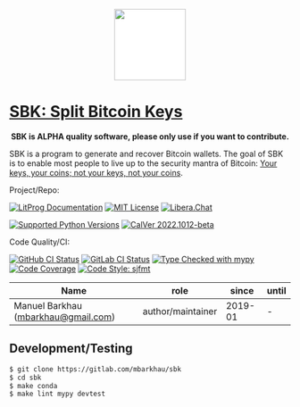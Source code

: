 <div align="center">
<p align="center">
  <a href="https://github.com/mbarkhau/sbk">
    <img src="https://sbk.dev/logo_1024.png" height=128 style="background: white;">
  </a>
</p>
</div>

# [SBK: Split Bitcoin Keys][repo_ref]

<p align="center">
<b>SBK is ALPHA quality software, please only use if you want to contribute.</b>
</p>

SBK is a program to generate and recover Bitcoin wallets. The goal of SBK is to enable most people to live up to the security mantra of Bitcoin: [Your keys, your coins; not your keys, not your coins][href_yt_held_storing_btc].

[href_yt_held_storing_btc]: https://www.youtube.com/watch?v=5WWfQM0SFXQ

Project/Repo:

[![LitProg Documentation][docs_img]][docs_ref]
[![MIT License][license_img]][license_ref]
[![Libera.Chat][liberachat_img]][liberachat_ref]

[![Supported Python Versions][pyversions_img]][pyversions_ref]
[![CalVer 2022.1012-beta][version_img]][version_ref]

Code Quality/CI:

[![GitHub CI Status][github_build_img]][github_build_ref]
[![GitLab CI Status][gitlab_build_img]][gitlab_build_ref]
[![Type Checked with mypy][mypy_img]][mypy_ref]
[![Code Coverage][codecov_img]][codecov_ref]
[![Code Style: sjfmt][style_img]][style_ref]

| Name                                | role              | since   | until |
| ----------------------------------- | ----------------- | ------- | ----- |
| Manuel Barkhau (mbarkhau@gmail.com) | author/maintainer | 2019-01 | -     |


## Development/Testing

```bash
$ git clone https://gitlab.com/mbarkhau/sbk
$ cd sbk
$ make conda
$ make lint mypy devtest
```


[docs_img]: https://img.shields.io/badge/LitProg-Docs-white
[docs_ref]: https://sbk.dev/docs

[repo_ref]: https://gitlab.com/mbarkhau/sbk

[liberachat_img]: https://img.shields.io/static/v1.svg?label=Libera.Chat&labelColor=55d&message=%23SBK&color=f3b
[liberachat_ref]: https://web.libera.chat/#sbk

[github_build_img]: https://github.com/mbarkhau/sbk/workflows/CI/badge.svg
[github_build_ref]: https://github.com/mbarkhau/sbk/actions?query=workflow%3ACI

[gitlab_build_img]: https://gitlab.com/mbarkhau/sbk/badges/master/pipeline.svg
[gitlab_build_ref]: https://gitlab.com/mbarkhau/sbk/pipelines

[codecov_img]: https://gitlab.com/mbarkhau/sbk/badges/master/coverage.svg
[codecov_ref]: https://mbarkhau.gitlab.io/sbk/cov

[license_img]: https://img.shields.io/badge/License-MIT-blue.svg
[license_ref]: https://gitlab.com/mbarkhau/sbk/blob/master/LICENSE

[mypy_img]: https://img.shields.io/badge/mypy-checked-green.svg
[mypy_ref]: https://mbarkhau.gitlab.io/sbk/mypycov

[style_img]: https://img.shields.io/badge/code%20style-%20sjfmt-f71.svg
[style_ref]: https://gitlab.com/mbarkhau/straitjacket/

[version_img]: https://img.shields.io/badge/CalVer-2022.1012--beta-blue.svg
[version_ref]: https://pypi.org/project/pycalver/

[pyversions_img]: https://img.shields.io/pypi/pyversions/sbk.svg
[pyversions_ref]: https://pypi.python.org/pypi/sbk
